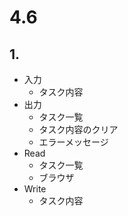# 4.6
## 1.
- 入力
  - タスク内容
- 出力
  - タスク一覧
  - タスク内容のクリア
  - エラーメッセージ
- Read
  - タスク一覧
  - ブラウザ
- Write
  - タスク内容